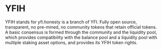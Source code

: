 # YFIH

YFIH stands for yfi.honesty is a branch of YFI. Fully open source, transparent, no pre-mined, no community tokens that retain official tokens. A basic consensus is formed through the community and the liquidity pool, which provides compatibility with the balance pool and a liquidity pool with multiple staking asset options, and provides its YFIH token rights.
